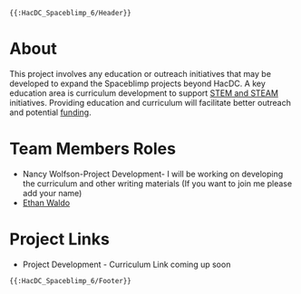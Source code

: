 ```{=mediawiki}
{{:HacDC_Spaceblimp_6/Header}}
```
# About

This project involves any education or outreach initiatives that may be
developed to expand the Spaceblimp projects beyond HacDC. A key
education area is curriculum development to support [STEM and
STEAM](https://en.wikipedia.org/wiki/Science,_technology,_engineering,_and_mathematics)
initiatives. Providing education and curriculum will facilitate better
outreach and potential
[funding](HacDC_Spaceblimp_6/Projects/Funding).

# Team Members Roles

-   Nancy Wolfson-Project Development- I will be working on developing
    the curriculum and other writing materials (If you want to join me
    please add your name)
-   [Ethan Waldo](User:Ewaldo)

# Project Links

-   Project Development - Curriculum Link coming up soon

```{=mediawiki}
{{:HacDC_Spaceblimp_6/Footer}}
```

